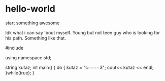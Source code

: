 # hello-world
start something awesome

Idk what i can say 'bout myself. Young but not teen guy who is looking for his path. Something like that.

#include <iostream>

using namespace std;

string kutaz;
int main()
{
  do
    {
    kutaz = "c====3";
    cout<< kutaz << endl;
    }while(true);
}
